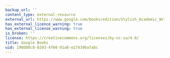 ```yaml
---
backup_url: ''
content_type: external-resource
external_url: https://www.google.com/books/edition/Stylish_Academic_Writing/nN51E2nxQfgC?hl=en&gbpv=1
has_external_licence_warning: true
has_external_license_warning: true
is_broken: ''
license: https://creativecommons.org/licenses/by-nc-sa/4.0/
title: Google Books
uid: 190d80c8-8293-4f60-91a8-e27439ba7abc
---
```

